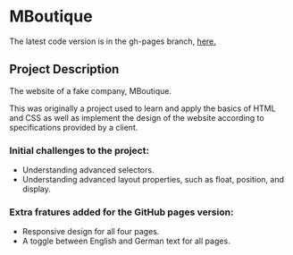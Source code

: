 # MBoutique

The latest code version is in the gh-pages branch, <a href="https://github.com/ryanthtra/mboutique/tree/gh-pages" target="_blank">here.</a>

## Project Description
The website of a fake company, MBoutique.

This was originally a project used to learn and apply the basics of HTML and CSS as well as implement the design of the website according to specifications provided by a client.

### Initial challenges to the project:
> 
- Understanding advanced selectors.
- Understanding advanced layout properties, such as float, position, and display.

### Extra fratures added for the GitHub pages version:
> 
- Responsive design for all four pages.
- A toggle between English and German text for all pages.
